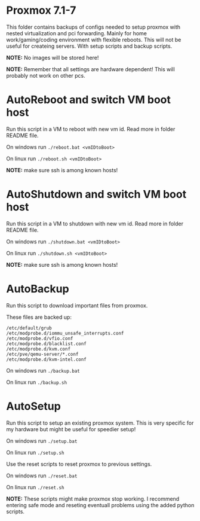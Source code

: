 # Proxmox 7.1-7

This folder contains backups of configs needed to setup proxmox with nested virtualization and pci forwarding.
Mainly for home work/gaming/coding environment with flexible reboots. This will not be useful for createing servers.
With setup scripts and backup scripts.

**NOTE:** No images will be stored here!

**NOTE:** Remember that all settings are hardware dependent! This will probably not work on other pcs.

# AutoReboot and switch VM boot host
Run this script in a VM to reboot with new vm id. Read more in folder README file.

On windows run 
`./reboot.bat <vmIDtoBoot>`

On linux run 
`./reboot.sh <vmIDtoBoot>`

**NOTE:** make sure ssh is among known hosts!

# AutoShutdown and switch VM boot host
Run this script in a VM to shutdown with new vm id. Read more in folder README file.

On windows run `./shutdown.bat <vmIDtoBoot>`

On linux run `./shutdown.sh <vmIDtoBoot>`

**NOTE:** make sure ssh is among known hosts!

# AutoBackup
Run this script to download important files from proxmox. 

These files are backed up:
```
/etc/default/grub
/etc/modprobe.d/iommu_unsafe_interrupts.conf
/etc/modprobe.d/vfio.conf
/etc/modprobe.d/blacklist.conf 
/etc/modprobe.d/kvm.conf
/etc/pve/qemu-server/*.conf
/etc/modprobe.d/kvm-intel.conf
```

On windows run `./backup.bat`

On linux run `./backup.sh`

# AutoSetup
Run this script to setup an existing proxmox system. 
This is very specific for my hardware but might be useful for speedier setup!

On windows run `./setup.bat`

On linux run `./setup.sh`

Use the reset scripts to reset proxmox to previous settings.

On windows run `./reset.bat`

On linux run `./reset.sh`

**NOTE:** These scripts might make proxmox stop working. I recommend entering safe mode and reseting eventuall problems using the added python scripts. 